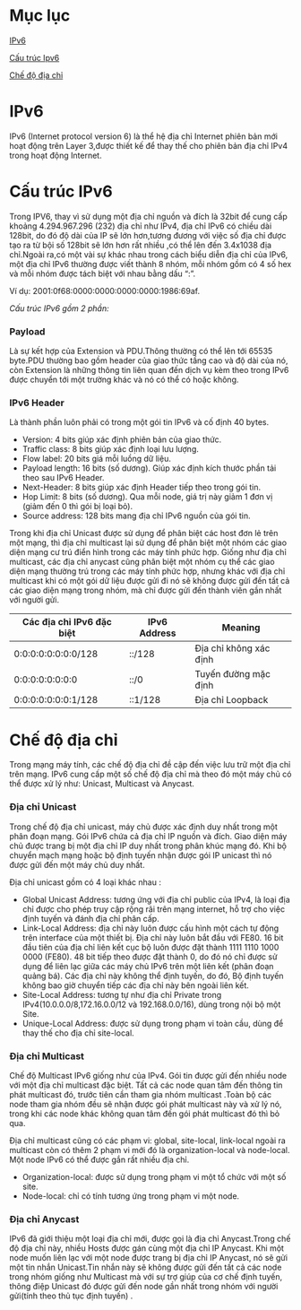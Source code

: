 # Mục lục 

[IPv6](#ipv6)

[Cấu trúc Ipv6](#cautruc)

[Chế độ địa chỉ](#chedo)

<a name="ipv6"><a/>
# IPv6
IPv6 (Internet protocol version 6) là thể hệ địa chỉ Internet phiên bản mới hoạt động trên Layer 3,được thiết kế để thay thế cho phiên bản địa chỉ IPv4 trong hoạt động Internet. 

<a name="cautruc"><a/>
# Cấu trúc IPv6

Trong IPV6, thay vì sử dụng một địa chỉ nguồn và đích là 32bit để cung cấp khoảng 4.294.967.296 (232) địa chỉ  như IPv4, địa chỉ IPv6 có chiều dài 128bit, do đó độ dài của IP sẽ lớn hơn,tương đương với việc số địa chỉ được tạo ra từ bội số 128bit sẽ lớn hơn rất nhiều ,có thể lên đến 3.4x1038 địa chỉ.Ngoài ra,có một vài sự khác nhau trong cách biểu diễn địa chỉ của IPv6, một địa chỉ IPv6 thường được viết thành 8 nhóm, mỗi nhóm gồm có 4 số hex và mỗi nhóm được tách biệt với nhau bằng dấu “:”. 

Ví dụ: 2001:0f68:0000:0000:0000:0000:1986:69af.

*Cấu trúc IPv6 gồm 2 phần:*

### Payload 
Là sự kết hợp của Extension và PDU.Thông thường có thể lên tới 65535 byte.PDU thường bao gồm header của giao thức tầng cao và độ dài của nó, còn Extension là những thông tin liên quan đến dịch vụ kèm theo trong IPv6 được chuyển tới một trường khác và nó có thể có hoặc không.

### IPv6 Header
Là thành phần luôn phải có trong một gói tin IPv6 và cố định 40 bytes.

- Version: 4 bits giúp xác định phiên bản của giao thức.
- Traffic class: 8 bits giúp xác định loại lưu lượng.
- Flow label: 20 bits giá mỗi luồng dữ liệu.
- Payload length: 16 bits (số dương). Giúp xác định kích thước phần tải theo sau IPv6 Header.
- Next-Header: 8 bits giúp xác định Header tiếp theo trong gói  tin.
- Hop Limit: 8 bits (số dương). Qua mỗi node, giá trị này giảm 1 đơn vị (giảm đến 0 thì gói bị loại bỏ).
- Source address: 128 bits mang địa chỉ IPv6 nguồn của gói tin.

Trong khi địa chỉ Unicast được sử dụng để phân biệt các host đơn lẻ trên một mạng, thì địa chỉ multicast lại sử dụng để phân biệt một nhóm các giao diện mạng cư trú điển hình trong các máy tính phức hợp. Giống như địa chỉ multicast, các địa chỉ anycast cũng phân biệt một nhóm cụ thể các giao diện mạng thường trú trong các máy tính phức hợp, nhưng khác với địa chỉ multicast khi có một gói dữ liệu được gửi đi nó sẽ không được gửi đến tất cả các giao diện mạng trong nhóm, mà chỉ được gửi đến thành viên gần nhất với người gửi.

| Các địa chỉ IPv6 đặc biệt | IPv6 Address | Meaning |
|---------------------------|--------------|---------|
| 0:0:0:0:0:0:0:0/128 | ::/128 | Địa chỉ không xác định |
| 0:0:0:0:0:0:0:0 | ::/0 | Tuyến đường mặc định |
| 0:0:0:0:0:0:0:1/128 | ::1/128 | Địa chỉ Loopback |

<a name="chedo"><a/>
# Chế độ địa chỉ
Trong mạng máy tính, các chế độ địa chỉ đề cập đến việc lưu trữ một địa chỉ trên mạng. IPv6 cung cấp một số chế độ địa chỉ mà theo đó một máy chủ có thể được xử lý như: Unicast, Multicast và Anycast.

### Địa chỉ Unicast
Trong chế độ địa chỉ unicast, máy chủ được xác định duy nhất trong một phân đoạn mạng. Gói IPv6 chứa cả địa chỉ IP nguồn và đích. Giao diện máy chủ được trang bị một địa chỉ IP duy nhất trong phân khúc mạng đó. Khi bộ chuyển mạch mạng hoặc bộ định tuyến nhận được gói IP unicast thì nó được gửi đến một máy chủ duy nhất.

Địa chỉ unicast gồm có 4 loại khác nhau :
- Global Unicast Address: tương ứng với địa chỉ public của IPv4, là loại địa chỉ được cho phép truy cập rộng rãi trên mạng internet, hỗ trợ cho việc định tuyến và đánh địa chỉ phân cấp.
- Link-Local Address: địa chỉ này luôn được cấu hình một cách tự động trên interface của một thiết bị. Địa chỉ này luôn bắt đầu với FE80. 16 bit đầu tiên của địa chỉ liên kết cục bộ luôn được đặt thành 1111 1110 1000 0000 (FE80). 48 bit tiếp theo được đặt thành 0, do đó nó chỉ được sử dụng để liên lạc giữa các máy chủ IPv6 trên một liên kết (phân đoạn quảng bá). Các địa chỉ này không thể định tuyến, do đó, Bộ định tuyến không bao giờ chuyển tiếp các địa chỉ này bên ngoài liên kết.
- Site-Local Address: tương tự như địa chỉ Private trong IPv4(10.0.0.0/8,172.16.0.0/12 và 192.168.0.0/16), dùng trong nội bộ một Site.
- Unique-Local Address: được sử dụng trong phạm vi toàn cầu, dùng để thay thế cho địa chỉ site-local.

### Địa chỉ Multicast
Chế độ Multicast IPv6 giống như của IPv4. Gói tin được gửi đến nhiều node với một địa chỉ multicast đặc biệt. Tất cả các node quan tâm đến thông tin phát multicast đó, trước tiên cần tham gia nhóm multicast .Toàn bộ các node tham gia nhóm đều sẽ nhận được gói phát multicast này và xử lý nó, trong khi các node khác không quan tâm đến gói phát multicast đó thì bỏ qua.

Địa chỉ multicast cũng có các phạm vi: global, site-local, link-local ngoài ra multicast còn có thêm 2 phạm vi mới đó là organization-local và node-local. Một node IPv6 có thể được gắn rất nhiều địa chỉ.
- Organization-local: được sử dụng trong phạm vi một tổ chức với một số site.
- Node-local: chỉ có tính tương ứng trong phạm vi một node.

### Địa chỉ Anycast
IPv6 đã giới thiệu một loại địa chỉ mới, được gọi là địa chỉ Anycast.Trong chế độ địa chỉ này, nhiều Hosts được gán cùng một địa chỉ IP Anycast. Khi một node muốn liên lạc với một node được trang bị địa chỉ IP Anycast, nó sẽ gửi một tin nhắn Unicast.Tin nhắn này sẽ không được gửi đến tất cả các node trong nhóm giống như Multicast mà với sự trợ giúp của cơ chế định tuyến, thông điệp Unicast đó được gửi đến node gần nhất trong nhóm với người gửi(tính theo thủ tục định tuyến) .
